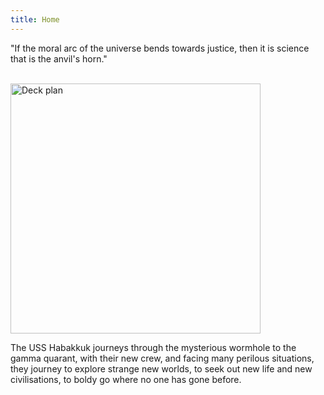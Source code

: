 ```yaml
---
title: Home
---
```


"If the moral arc of the universe bends towards justice, then it is science that is the anvil's horn."

<br />
<img src="/images/ep2-deck-plan.png" alt="Deck plan" style="width: 400px;">

The USS Habakkuk journeys through the mysterious wormhole to the gamma quarant, with their new crew, and facing many perilous situations, they journey to explore strange new worlds, to seek out new life and new civilisations, to boldy go where no one has gone before.
